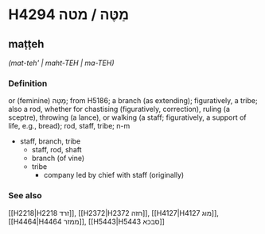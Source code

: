# H4294 מַטֶּה / מטה

## maṭṭeh

_(mat-teh' | maht-TEH | ma-TEH)_

### Definition

or (feminine) מַטָּה; from H5186; a branch (as extending); figuratively, a tribe; also a rod, whether for chastising (figuratively, correction), ruling (a sceptre), throwing (a lance), or walking (a staff; figuratively, a support of life, e.g., bread); rod, staff, tribe; n-m

- staff, branch, tribe
  - staff, rod, shaft
  - branch (of vine)
  - tribe
    - company led by chief with staff (originally)

### See also

[[H2218|H2218 זרד]], [[H2372|H2372 חזה]], [[H4127|H4127 מוג]], [[H4464|H4464 ממזר]], [[H5443|H5443 סבכא]]

